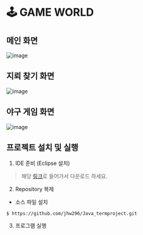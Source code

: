 # 🕹️ GAME WORLD

## 메인 화면
![image](https://github.com/jhw296/Java_termproject/assets/93707775/260b4181-7b5f-4fde-8aeb-b8dc8cb50224)

## 지뢰 찾기 화면
 ![image](https://github.com/jhw296/Java_termproject/assets/93707775/3afc69ca-9497-475c-b5ac-6c6878bf57eb)

## 야구 게임 화면
 ![image](https://github.com/jhw296/Java_termproject/assets/93707775/e22909c5-0457-466d-be3a-4b08022124f1)


## 프로젝트 설치 및 실행
1. IDE 준비 (Eclipse 설치)
> 해당 [링크](https://www.eclipse.org/downloads/)로 들어가서 다운로드 하세요.

2. Repository 복제
- 소스 파일 설치
```shell
$ https://github.com/jhw296/Java_termproject.git      
```
 
3. 프로그램 실행
